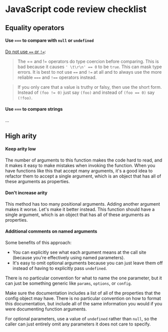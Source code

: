# JavaScript code review checklist

## Equality operators

#### Use `===` to compare with `null` or `undefined`

[Do not use `==` or `!=`](http://www.jslint.com/lint.html):

> The == and != operators do type coercion before comparing. This is bad because it causes `' \t\r\n' == 0` to be `true`. This can mask type errors. It is best to not use `==` and `!=` at all and to always use the more reliable `===` and `!==` operators instead.

> If you only care that a value is truthy or falsy, then use the short form. Instead of `(foo != 0)` just say `(foo)` and instead of `(foo == 0)` say `(!foo)`.

#### Use `===` to compare strings

...

## High arity

#### Keep arity low

The number of arguments to this function makes the code hard to read, and it makes it easy to make mistakes when invoking the function. When you have functions like this that accept many arguments, it's a good idea to refactor them to accept a single argument, which is an object that has all of these arguments as properties.

#### Don't increase arity

This method has too many positional arguments. Adding another argument makes it worse. Let's make it better instead. This function should have a single argument, which is an object that has all of these arguments as properties.

#### Additional comments on named arguments

Some benefits of this approach:

* You can explicitly see what each argument means at the call site (because you're effectively using named parameters).
* It's easy to omit optional arguments because you can just leave them off instead of having to explicitly pass `undefined`.

There is no particular convention for what to name the one parameter, but it can just be something generic like `params`, `options`, or `config`.

Make sure the documentation includes a list of all of the properties that the config object may have. There is no particular convention on how to format this documentation, but include all of the same information you would if you were documenting function arguments.

For optional parameters, use a value of `undefined` rather than `null`, so the caller can just entirely omit any parameters it does not care to specify.
